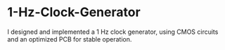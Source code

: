 # 1-Hz-Clock-Generator
I designed and implemented a 1 Hz clock generator, using CMOS circuits and an optimized PCB for stable operation.

